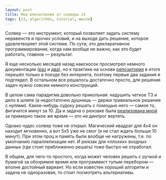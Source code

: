 ```yaml
---
layout: post
title: Мои впечатления от солвера z3
tags: [z3, algorithms, tutorial, мысли]
---
```

Солвер — это инструмент, который позволяет задать систему неравенств и прочих условий, и на выходе дать решение, которое удовлетворяет этой системе. По сути, это декларативное программирование, когда нам вообще не важно, как это будет работать, главное — результат.

Я еще несколько месяцев назад наискосок просмотрел немного документации ([раз](https://ericpony.github.io/z3py-tutorial/guide-examples.htm) и [два](https://theory.stanford.edu/~nikolaj/programmingz3.html)), но к практике на основе [репозитория](https://github.com/PwnFunction/learn-z3) в итоге перешёл только в поезде без интернета, поэтому первые два задания я подглядел. В остальном все решалось достаточно просто, для решения задач нужно совсем немного конструкций.

В целом сама парадигма довольно прикольная: надушить четкое ТЗ и дело в шляпе (а недостаточно душнишь — держи тривиальное решение с нулями). Какое-нибудь судоку решать с помощью него — самое то, фигачится минут за 10. Да и задача о рюкзаке была [реализована мной](https://gist.github.com/ov7a/a1d2a56dd95b4c80a56900fa07df0079) за примерно такое же время — это не динпрог вертеть.

Однако чудес солвер тоже не открыл. Магический квадрат для 4x4 он находит мгновенно, а вот 5x5 уже не смог (я не стал ждать больше 10 минут). При этом проц и память были вообще не нагружены, т.е. по умолчанию параллелизации нет. И рюкзак для «плохих» входных данных (где стоит приближенно решать) тоже быстро не отработал.

В общем, для чего-то простого, когда может человек решить с ручкой и бумагой за обозримое время или программист тупым перебором — вполне достойный вариант. Но если известен хороший алгоритм и задача не одноразовая, то стоит посмотреть альтернативы.

